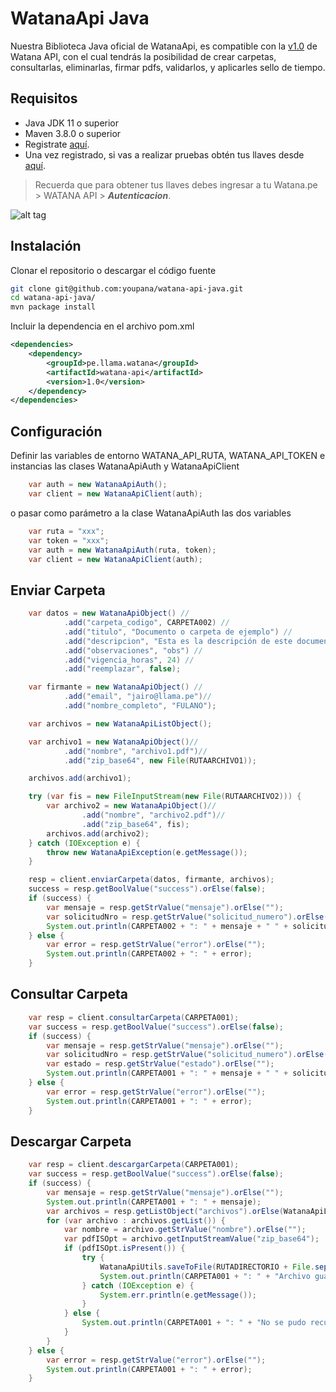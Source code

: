 # WatanaApi Java


Nuestra Biblioteca Java oficial de WatanaApi, es compatible con la [v1.0](https://ayuda.llama.pe/integracion/) de Watana API, con el cual tendrás la posibilidad de crear carpetas, consultarlas, eliminarlas, firmar pdfs, validarlos, y aplicarles sello de tiempo.


## Requisitos 

* Java JDK 11 o superior
* Maven 3.8.0 o superior
* Registrate [aquí](https://watana.pe/registro).
* Una vez registrado, si vas a realizar pruebas obtén tus llaves desde [aquí](https://watana.pe/auths).

> Recuerda que para obtener tus llaves debes ingresar a tu Watana.pe > WATANA API > ***Autenticacion***.

![alt tag](https://i.imgur.com/6i1moyJ.png)



## Instalación

Clonar el repositorio o descargar el código fuente

```bash
git clone git@github.com:youpana/watana-api-java.git
cd watana-api-java/
mvn package install
```
Incluir la dependencia en el archivo pom.xml

```xml
<dependencies>
	<dependency>
		<groupId>pe.llama.watana</groupId>
		<artifactId>watana-api</artifactId>
		<version>1.0</version>
	</dependency>
</dependencies>
```

## Configuración

Definir las variables de entorno WATANA_API_RUTA, WATANA_API_TOKEN e instancias las clases WatanaApiAuth y WatanaApiClient

```java
	var auth = new WatanaApiAuth();
	var client = new WatanaApiClient(auth);
```
o pasar como parámetro a la clase WatanaApiAuth las dos variables

```java
	var ruta = "xxx";
	var token = "xxx";
	var auth = new WatanaApiAuth(ruta, token);
	var client = new WatanaApiClient(auth);
```
## Enviar Carpeta

```java
	var datos = new WatanaApiObject() //
			.add("carpeta_codigo", CARPETA002) //
			.add("titulo", "Documento o carpeta de ejemplo") //
			.add("descripcion", "Esta es la descripción de este documento") //
			.add("observaciones", "obs") //
			.add("vigencia_horas", 24) //
			.add("reemplazar", false);

	var firmante = new WatanaApiObject() //
			.add("email", "jairo@llama.pe")//
			.add("nombre_completo", "FULANO");

	var archivos = new WatanaApiListObject();

	var archivo1 = new WatanaApiObject()//
			.add("nombre", "archivo1.pdf")//
			.add("zip_base64", new File(RUTAARCHIVO1));

	archivos.add(archivo1);

	try (var fis = new FileInputStream(new File(RUTAARCHIVO2))) {
		var archivo2 = new WatanaApiObject()//
				.add("nombre", "archivo2.pdf")//
				.add("zip_base64", fis);
		archivos.add(archivo2);
	} catch (IOException e) {
		throw new WatanaApiException(e.getMessage());
	}

	resp = client.enviarCarpeta(datos, firmante, archivos);
	success = resp.getBoolValue("success").orElse(false);
	if (success) {
		var mensaje = resp.getStrValue("mensaje").orElse("");
		var solicitudNro = resp.getStrValue("solicitud_numero").orElse("");
		System.out.println(CARPETA002 + ": " + mensaje + " " + solicitudNro);
	} else {
		var error = resp.getStrValue("error").orElse("");
		System.out.println(CARPETA002 + ": " + error);
	}
```


## Consultar Carpeta

```java
	var resp = client.consultarCarpeta(CARPETA001);
	var success = resp.getBoolValue("success").orElse(false);
	if (success) {
		var mensaje = resp.getStrValue("mensaje").orElse("");
		var solicitudNro = resp.getStrValue("solicitud_numero").orElse("");
		var estado = resp.getStrValue("estado").orElse("");
		System.out.println(CARPETA001 + ": " + mensaje + " " + solicitudNro + " " + estado);
	} else {
		var error = resp.getStrValue("error").orElse("");
		System.out.println(CARPETA001 + ": " + error);
	}
```

## Descargar Carpeta

```java
	var resp = client.descargarCarpeta(CARPETA001);
	var success = resp.getBoolValue("success").orElse(false);
	if (success) {
		var mensaje = resp.getStrValue("mensaje").orElse("");
		System.out.println(CARPETA001 + ": " + mensaje);
		var archivos = resp.getListObject("archivos").orElse(WatanaApiListObject.emptyListObject());
		for (var archivo : archivos.getList()) {
			var nombre = archivo.getStrValue("nombre").orElse("");
			var pdfISOpt = archivo.getInputStreamValue("zip_base64");
			if (pdfISOpt.isPresent()) {
				try {
					WatanaApiUtils.saveToFile(RUTADIRECTORIO + File.separator + nombre, pdfISOpt.get());
					System.out.println(CARPETA001 + ": " + "Archivo guardado! " + nombre);
				} catch (IOException e) {
					System.err.println(e.getMessage());
				}
			} else {
				System.out.println(CARPETA001 + ": " + "No se pudo recuperar el archivo " + nombre);
			}
		}
	} else {
		var error = resp.getStrValue("error").orElse("");
		System.out.println(CARPETA001 + ": " + error);
	}
```
		